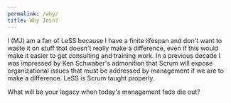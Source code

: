 ```yaml
---
permalink: /why/
title: Why Join?
---
```

I (MJ) am a fan of LeSS because I have a finite lifespan and don't want to waste it on stuff that doesn't really make a difference, even if this would make it easier to get consulting and training work.  In a previous decade I was impressed by Ken Schwaber's admonition that Scrum will expose organizational issues that must be addressed by management if we are to make a difference.  LeSS is Scrum taught properly.

What will be your legacy when today's management fads die out?
